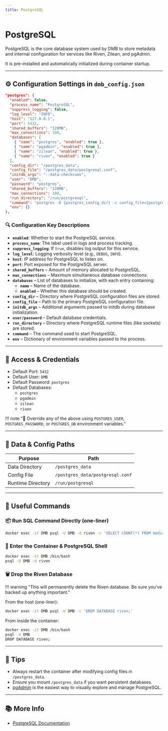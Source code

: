 ```yaml
---
title: PostgreSQL
---
```


# PostgreSQL

PostgreSQL is the core database system used by DMB to store metadata and internal configuration for services like Riven, Zilean, and pgAdmin. 

It is pre-installed and automatically initialized during container startup.

---

## ⚙️ Configuration Settings in `dmb_config.json`
```json
"postgres": {
  "enabled": false,
  "process_name": "PostgreSQL",
  "suppress_logging": false,
  "log_level": "INFO",
  "host": "127.0.0.1",
  "port": 5432,
  "shared_buffers": "128MB",
  "max_connections": 100,
  "databases": [
    { "name": "postgres", "enabled": true },
    { "name": "pgadmin", "enabled": true },
    { "name": "zilean", "enabled": true },
    { "name": "riven", "enabled": true }
  ],
  "config_dir": "/postgres_data",
  "config_file": "/postgres_data/postgresql.conf",
  "initdb_args": "--data-checksums",
  "user": "DMB",
  "password": "postgres",
  "shared_buffers": "128MB",
  "max_connections": 100,
  "run_directory": "/run/postgresql",
  "command": "postgres -D {postgres_config_dir} -c config_file={postgres_config_file}",
  "env": {}
},
```

### 🔍 Configuration Key Descriptions
- **`enabled`**: Whether to start the PostgreSQL service.
- **`process_name`**: The label used in logs and process tracking.
- **`suppress_logging`**: If `true`, disables log output for this service.
- **`log_level`**: Logging verbosity level (e.g., `DEBUG`, `INFO`).
- **`host`**: IP address for PostgreSQL to listen on.
- **`port`**: Port exposed for the PostgreSQL server.
- **`shared_buffers`** – Amount of memory allocated to PostgreSQL.
- **`max_connections`** – Maximum simultaneous database connections.
- **`databases`** – List of databases to initialize, with each entry containing:
    - **`name`** – Name of the database.
    - **`enabled`** – Whether this database should be created.
- **`config_dir`** – Directory where PostgreSQL configuration files are stored.
- **`config_file`** – Path to the primary PostgreSQL configuration file.
- **`initdb_args`** – Additional arguments passed to initdb during database initialization.
- **`user/password`** – Default database credentials.
- **`run_directory`** – Directory where PostgreSQL runtime files (like sockets) are stored.
- **`command`** – The command used to start PostgreSQL.
- **`env`** – Dictionary of environment variables passed to the process.


---

## 🚪 Access & Credentials
- Default Port: `5432`
- Default User: `DMB`
- Default Password: `postgres`
- Default Databases:
    - `postgres`
    - `pgadmin`
    - `zilean`
    - `riven`

!!! note "🔐 Override any of the above using `POSTGRES_USER`, `POSTGRES_PASSWORD`, or `POSTGRES_DB` environment variables."

---

## 📁 Data & Config Paths
| Purpose              | Path                      |
|----------------------|---------------------------|
| Data Directory       | `/postgres_data`          |
| Config File          | `/postgres_data/postgresql.conf` |
| Runtime Directory    | `/run/postgresql`         |

---

## 🧠 Useful Commands

### 📦 Run SQL Command Directly (one-liner)
```bash
docker exec -it DMB psql -U DMB -d riven -c 'SELECT COUNT(*) FROM media;'
```

### 🧭 Enter the Container & PostgreSQL Shell
```bash
docker exec -it DMB /bin/bash
psql -U DMB -d riven
```

### 🗑️ Drop the Riven Database
!!! warning "This will permanently delete the Riven database. Be sure you’ve backed up anything important."

From the host (one-liner):
```bash
docker exec -it DMB psql -U DMB -c 'DROP DATABASE riven;'
```

From inside the container:
```bash
docker exec -it DMB /bin/bash
psql -U DMB
DROP DATABASE riven;
```

---

## 🧠 Tips
- Always restart the container after modifying config files in `/postgres_data`.
- Ensure you mount `/postgres_data` if you want persistent databases.
- [pgAdmin](../services/pgadmin.md) is the easiest way to visually explore and manage PostgreSQL.

---

## 📚 More Info
- [PostgreSQL Documentation](https://www.postgresql.org/docs/)
